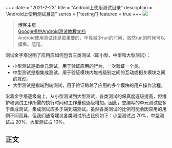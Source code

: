 +++
date = "2021-2-23"
title = "Android上使用测试目录"
description = "Android上使用测试目录"
series = ["testing"]
featured = true
+++
![](https://gitee.com/lalalaxiaowifi/pictures/raw/master/image/%E6%97%A5%E5%B8%B8%E6%90%AC%E7%A0%96%E5%A4%B4.png)
> [博客主页](http://lalalaxiaowifi.gitee.io/pictures/) <br>
> [Google提供Android测试教程文档](https://developer.android.google.cn/training/testing/fundamentals) <br>
> Android使用测试还是蛮重要的，毕竟减少run的时间，虽然run的时候可以摸鱼。嘻嘻。

测试金字塔说明了应用应如何包含三类测试（即小型、中型和大型测试）：
* 小型测试是指单元测试，用于验证应用的行为，一次验证一个类。
* 中型测试是指集成测试，用于验证模块内堆栈级别之间的互动或相关模块之间的互动。
* 大型测试是指端到端测试，用于验证跨越了应用的多个模块的用户操作流程。

沿着金字塔逐级向上，从小型测试到大型测试，各类测试的保真度逐级提高，但维护和调试工作所需的执行时间和工作量也逐级增加。因此，您编写的单元测试应多于集成测试，集成测试应多于端到端测试。虽然各类测试的比例可能会因应用的用例不同而异，但我们通常建议各类测试所占比例如下：小型测试占 70%，中型测试占 20%，大型测试占 10%。

## 正文

  


